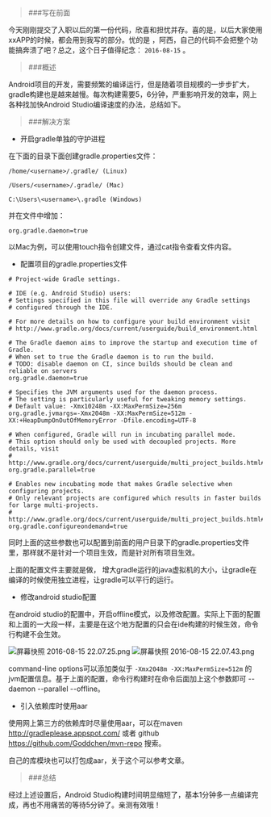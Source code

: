 >###写在前面

今天刚刚提交了入职以后的第一份代码，欣喜和担忧并存。喜的是，以后大家使用xxAPP的时候，都会用到我写的部分。忧的是 ，阿西，自己的代码不会把整个功能搞奔溃了吧？总之，这个日子值得纪念：  `2016-08-15`  。

>###概述

Android项目的开发，需要频繁的编译运行，但是随着项目规模的一步步扩大，gradle构建也是越来越慢。每次构建需要5，6分钟，严重影响开发的效率，网上各种找加快Android Studio编译速度的办法，总结如下。

>###解决方案

* 开启gradle单独的守护进程

在下面的目录下面创建gradle.properties文件：

`/home/<username>/.gradle/ (Linux)` 

`/Users/<username>/.gradle/ (Mac)` 

`C:\Users\<username>\.gradle (Windows)` 

并在文件中增加：

```
org.gradle.daemon=true 
```

以Mac为例，可以使用touch指令创建文件，通过cat指令查看文件内容。
* 配置项目的gradle.properties文件

```
# Project-wide Gradle settings.

# IDE (e.g. Android Studio) users:
# Settings specified in this file will override any Gradle settings
# configured through the IDE.

# For more details on how to configure your build environment visit
# http://www.gradle.org/docs/current/userguide/build_environment.html

# The Gradle daemon aims to improve the startup and execution time of Gradle.
# When set to true the Gradle daemon is to run the build.
# TODO: disable daemon on CI, since builds should be clean and reliable on servers
org.gradle.daemon=true

# Specifies the JVM arguments used for the daemon process.
# The setting is particularly useful for tweaking memory settings.
# Default value: -Xmx10248m -XX:MaxPermSize=256m
org.gradle.jvmargs=-Xmx2048m -XX:MaxPermSize=512m -XX:+HeapDumpOnOutOfMemoryError -Dfile.encoding=UTF-8

# When configured, Gradle will run in incubating parallel mode.
# This option should only be used with decoupled projects. More details, visit
# http://www.gradle.org/docs/current/userguide/multi_project_builds.html#sec:decoupled_projects
org.gradle.parallel=true

# Enables new incubating mode that makes Gradle selective when configuring projects. 
# Only relevant projects are configured which results in faster builds for large multi-projects.
# http://www.gradle.org/docs/current/userguide/multi_project_builds.html#sec:configuration_on_demand
org.gradle.configureondemand=true
```

同时上面的这些参数也可以配置到前面的用户目录下的gradle.properties文件里，那样就不是针对一个项目生效，而是针对所有项目生效。

上面的配置文件主要就是做， 增大gradle运行的java虚拟机的大小，让gradle在编译的时候使用独立进程，让gradle可以平行的运行。

* 修改android studio配置

在android studio的配置中，开启offline模式，以及修改配置。实际上下面的配置和上面的一大段一样，主要是在这个地方配置的只会在ide构建的时候生效，命令行构建不会生效。

![屏幕快照 2016-08-15 22.07.25.png](https://ooo.0o0.ooo/2016/08/15/57b1d14458711.png)
![屏幕快照 2016-08-15 22.07.43.png](https://ooo.0o0.ooo/2016/08/15/57b1d143daebe.png)

command-line options可以添加类似于  `-Xmx2048m -XX:MaxPermSize=512m` 的jvm配置信息。基于上面的配置，命令行构建时在命令后面加上这个参数即可 --daemon --parallel --offline。

* 引入依赖库时使用aar

使用网上第三方的依赖库时尽量使用aar，可以在maven http://gradleplease.appspot.com/ 或者 github https://github.com/Goddchen/mvn-repo 搜索。

自己的库模块也可以打包成aar，关于这个可以参考文章。

>###总结

经过上述设置后，Android Studio构建时间明显缩短了，基本1分钟多一点编译完成，再也不用痛苦的等待5分钟了。亲测有效哦！
